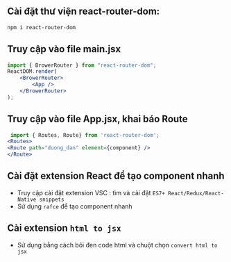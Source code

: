 ## Cài đặt thư viện react-router-dom:

```bash
npm i react-router-dom
```

## Truy cập vào file main.jsx

```jsx
import { BrowerRouter } from "react-router-dom";
ReactDOM.render(
    <BrowerRouter>
        <App />
    </BrowerRouter>
);
```

## Truy cập vào file App.jsx, khai báo Route

```jsx
 import { Routes, Route} from 'react-router-dom';
<Routes>
<Route path="duong_dan" element={component} />
</Route>

```

## Cài đặt extension React để tạo component nhanh

-   Truy cập cài đặt extension VSC : tìm và cài đặt `ES7+ React/Redux/React-Native snippets`
-   Sử dụng `rafce` để tạo component nhanh

## Cài extension `html to jsx`

-   Sử dụng bằng cách bôi đen code html và chuột chọn `convert html to jsx`
